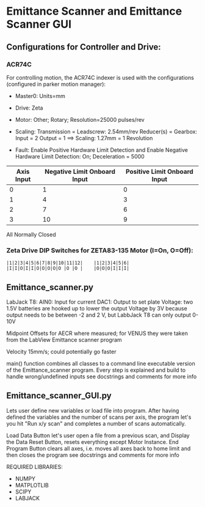 # Emittance Scanner and Emittance Scanner GUI

## Configurations for Controller and Drive:

### ACR74C 
For controlling motion, the ACR74C indexer is used with the configurations (configured in parker motion manager):

- Master0: Units=mm
- Drive: Zeta
- Motor: Other; Rotary; Resolution=25000 pulses/rev
- Scaling: Transmission = Leadscrew: 2.54mm/rev
	 Reducer(s) = Gearbox: Input = 2
			       Output = 1
	==> Scaling: 1.27mm = 1 Revolution

- Fault: Enable Positive Hardware Limit Detection and Enable Negative Hardware Limit Detection: On; Deceleration = 5000

| Axis Input | Negative Limit Onboard Input | Positive Limit Onboard Input |
|------------|------------------------------|------------------------------|
| 0          | 1                            | 0                            |
| 1          | 4                            | 3                            |
| 2          | 7                            | 6                            |
| 3          | 10                           | 9                            |

All Normally Closed

### Zeta Drive DIP Switches for ZETA83-135 Motor (I=On, O=Off):
```
|1|2|3|4|5|6|7|8|9|10|11|12|	|1|2|3|4|5|6|
|I|I|O|I|I|O|O|O|O|O |O |O |	|O|O|O|I|I|I|
```
## Emittance_scanner.py

LabJack T8: AIN0: Input for current
		DAC1: Output to set plate Voltage: two 1.5V batteries are hooked up to lower the output Voltage by 3V because output needs to be between -2 and 2 V, but LabbJack T8 can only output 0-10V

Midpoint Offsets for AECR where measured; for VENUS they were taken from the LabView Emittance scanner program

Velocity 15mm/s; could potentially go faster

main() function combines all classes to a command line executable version of the Emittance_scanner program.
Every step is explained and build to handle wrong/undefined inputs
see docstrings and comments for more info 

## Emittance_scanner_GUI.py

Lets user define new variables or load file into program.
After having defined the variables and the number of scans per axis, the program let's you hit "Run x/y scan" and completes a number of scans automatically.

Load Data Button let's user open a file from a previous scan, and Display the Data
Reset Button, resets everything except Motor Instance.
End Program Button clears all axes, i.e. moves all axes back to home limit and then closes the program see docstrings and comments for more info 

REQUIRED LIBRARIES:
- NUMPY
- MATPLOTLIB
- SCIPY
- LABJACK






